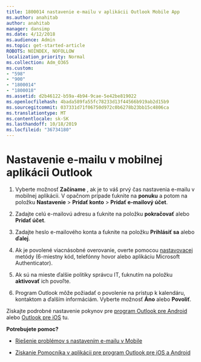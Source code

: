 ```yaml
---
title: 1800014 nastavenie e-mailu v aplikácii Outlook Mobile App
ms.author: anahitab
author: anahitab
manager: dansimp
ms.date: 4/12/2018
ms.audience: Admin
ms.topic: get-started-article
ROBOTS: NOINDEX, NOFOLLOW
localization_priority: Normal
ms.collection: Adm_O365
ms.custom:
- "598"
- "900"
- "1800014"
- "1800018"
ms.assetid: d2b46122-b59a-4b94-9cae-5e42be819022
ms.openlocfilehash: 4bada589fa55fc78233d13f44566b919ab2d15b9
ms.sourcegitcommit: 037331d71f06750d972c0b6278b23bb15c4806ca
ms.translationtype: MT
ms.contentlocale: sk-SK
ms.lasthandoff: 10/18/2019
ms.locfileid: "36734180"
---
```

# <a name="set-up-email-in-the-outlook-mobile-app"></a>Nastavenie e-mailu v mobilnej aplikácii Outlook

1. Vyberte možnosť **Začíname** , ak je to váš prvý čas nastavenia e-mailu v mobilnej aplikácii. V opačnom prípade ťuknite na **ponuku** a potom na položku **Nastavenie** \> **Pridať konto** \> **Pridať e-mailový účet**.

2. Zadajte celú e-mailovú adresu a ťuknite na položku **pokračovať** alebo **Pridať účet**.

3. Zadajte heslo e-mailového konta a ťuknite na položku **Prihlásiť sa** alebo **ďalej**.

4. Ak je povolené viacnásobné overovanie, overte pomocou [nastavovacej](https://docs.microsoft.com/office365/admin/security-and-compliance/set-up-multi-factor-authentication) metódy (6-miestny kód, telefónny hovor alebo aplikáciu Microsoft Authenticator).

5. Ak sú na mieste ďalšie politiky správcu IT, ťuknutím na položku **aktivovať** ich povoľte.

6. Program Outlook môže požiadať o povolenie na prístup k kalendáru, kontaktom a ďalším informáciám. Vyberte možnosť **Áno** alebo **Povoliť**.

Získajte podrobné nastavenie pokynov pre [program Outlook pre Android](https://support.office.com/article/886db551-8dfa-4fd5-b835-f8e532091872.aspx) alebo [Outlook pre iOS](https://support.office.com/article/b2de2161-cc1d-49ef-9ef9-81acd1c8e234.aspx) tu.
  
 **Potrebujete pomoc?**
  
- [Riešenie problémov s nastavením e-mailu v Mobile](https://support.office.com/article/a264ef01-9c88-48fb-9285-7017e4f31f02.aspx)

- [Získanie Pomocníka v aplikácii pre program Outlook pre iOS a Android](https://support.office.com/article/218a22d1-9fa5-4889-b689-de1c63493243.aspx#ID0EAABAAA=Contact_Support)
